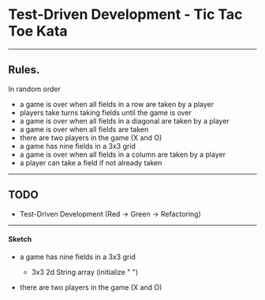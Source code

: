 # Test-Driven Development - Tic Tac Toe Kata

---------------------------------------------------------------------------------------------------------

## Rules. 
In random order

- a game is over when all fields in a row are taken by a player
- players take turns taking fields until the game is over
- a game is over when all fields in a diagonal are taken by a player
- a game is over when all fields are taken
- there are two players in the game (X and O)
- a game has nine fields in a 3x3 grid
- a game is over when all fields in a column are taken by a player
- a player can take a field if not already taken

---------------------------------------------------------------------------------------------------------
## TODO
- Test-Driven Development (Red -> Green -> Refactoring)

---------------------------------------------------------------------------------------------------------

#### Sketch
- a game has nine fields in a 3x3 grid
    - 3x3 2d String array (initialize " ")

- there are two players in the game (X and O)

    